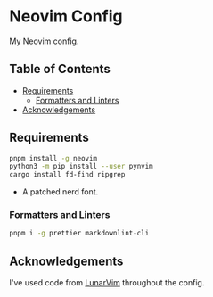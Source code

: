 # Neovim Config

My Neovim config.

## Table of Contents

<!--toc:start-->

- [Requirements](#requirements)
  - [Formatters and Linters](#formatters-and-linters)
- [Acknowledgements](#acknowledgements)
<!--toc:end-->

## Requirements

```bash
pnpm install -g neovim
python3 -m pip install --user pynvim
cargo install fd-find ripgrep
```

- A patched nerd font.

### Formatters and Linters

```bash
pnpm i -g prettier markdownlint-cli
```

## Acknowledgements

I've used code from [LunarVim](https://github.com/lunarvim/lunarvim) throughout the config.
